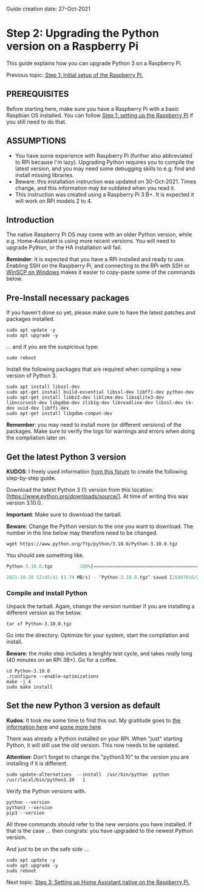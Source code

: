 Guide creation date: 27-Oct-2021 
# Step 2: Upgrading the Python version on a Raspberry Pi
This guide explains how you can upgrade Python 3 on a Raspberry Pi.

Previous topic: [Step 1: Initial setup of the Raspberry Pi.](https://github.com/JurgenVanGorp/Step1-Setting-up-the-Raspberry-Pi)

## PREREQUISITES

Before starting here, make sure you have a Raspberry Pi with a basic Raspbian OS installed. You can follow [Step 1: setting up the Raspberry Pi](https://github.com/JurgenVanGorp/Step1-Setting-up-the-Raspberry-Pi) if you still need to do that.

## ASSUMPTIONS

* You have some experience with Raspberry Pi (further also abbreviated to RPi because I'm lazy). Upgrading Python requires you to compile the latest version, and you may need some debugging skills to e.g. find and install missing libraries.
* Beware: this installation instruction was updated on 30-Oct-2021. Times change, and this information may be outdated when you read it.
* This instruction was created using a Raspberry Pi 3 B+. It is expected it will work on RPi models 2 to 4.

## Introduction

The native Raspberry Pi OS may come with an older Python version, while e.g. Home-Assistant is using more recent versions. You will need to upgrade Python, or the HA installation will fail.

**Reminder**: It is expected that you have a RPi installed and ready to use. Enabling SSH on the Raspberry Pi, and connecting to the RPi with SSH or [WinSCP on Windows](https://winscp.net/eng/index.php) makes it easier to copy-paste some of the commands below.

## Pre-Install necessary packages

If you haven't done so yet, please make sure to have the latest patches and packages installed.

```
sudo apt update -y
sudo apt upgrade -y
```

... and if you are the suspicious type:

```
sudo reboot
```

Install the following packages that are required when compiling a new version of Python 3.

```
sudo apt install libssl-dev
sudo apt-get install build-essential libssl-dev libffi-dev python-dev
sudo apt-get install libbz2-dev liblzma-dev libsqlite3-dev libncurses5-dev libgdbm-dev zlib1g-dev libreadline-dev libssl-dev tk-dev uuid-dev libffi-dev
sudo apt-get install libgdbm-compat-dev
```

**Remember**: you may need to install more (or different versions) of the packages. Make sure to verify the logs for warnings and errors when doing the compilation later on.

## Get the latest Python 3 version

**KUDOS**: I freely used information [from this forum](https://www.raspberrypi.org/forums/viewtopic.php?p=1761359#p1761359) to create the following step-by-step guide.

Download the latest Python 3 (!) version from this location: [https://www.python.org/downloads/source/]. At time of writing this was version 3.10.0.

**Important**: Make sure to download the tarball.

**Beware**: Change the Python version to the one you want to download. The number in the line below may therefore need to be changed.

```
wget https://www.python.org/ftp/python/3.10.0/Python-3.10.0.tgz
```

You should see something like.
```python
Python-3.10.0.tgz          100%[======================================>]  23.85M  3.65MB/s    in 6.4s

2021-10-28 12:45:41 (3.74 MB/s) - ‘Python-3.10.0.tgz’ saved [25007016/25007016]
```

### Compile and install Python

Unpack the tarball. Again, change the version number if you are installing a different version as the below.

```
tar xf Python-3.10.0.tgz
```

Go into the directory. Optimize for your system, start the compilation and install.

**Beware**: the *make* step includes a lenghty test cycle, and takes *really* long (40 minutes on an RPi 3B+). Go for a coffee.

```
cd Python-3.10.0
./configure --enable-optimizations
make -j 4
sudo make install
```

## Set the new Python 3 version as default

**Kudos**: It took me some time to find this out. My gratitude goes to [the information here](https://linuxconfig.org/how-to-change-from-default-to-alternative-python-version-on-debian-linux) and [some more here](https://stackoverflow.com/questions/62275714/how-to-change-the-default-python-version-in-raspberry-pi). 

There was already a Python installed on your RPi. When "just" starting Python, it will still use the old version. This now needs to be updated.

**Attention**: Don't forget to change the "python3.10" to the version you are installing if it is different.

```
sudo update-alternatives  --install  /usr/bin/python  python  /usr/local/bin/python3.10   1
```

Verify the Python versions with.

```
python --version
python3 --version
pip3 --version
```

All three commands should refer to the new versions you have installed. If that is the case ... then congrats: you have upgraded to the newest Python version.

And just to be on the safe side ...

```
sudo apt update -y
sudo apt upgrade -y
sudo reboot
```

Next topic: [Step 3: Setting up Home Assistant native on the Raspberry Pi.](https://github.com/JurgenVanGorp/Step3-Home-Assistant-on-Raspberry-Pi-Native)
